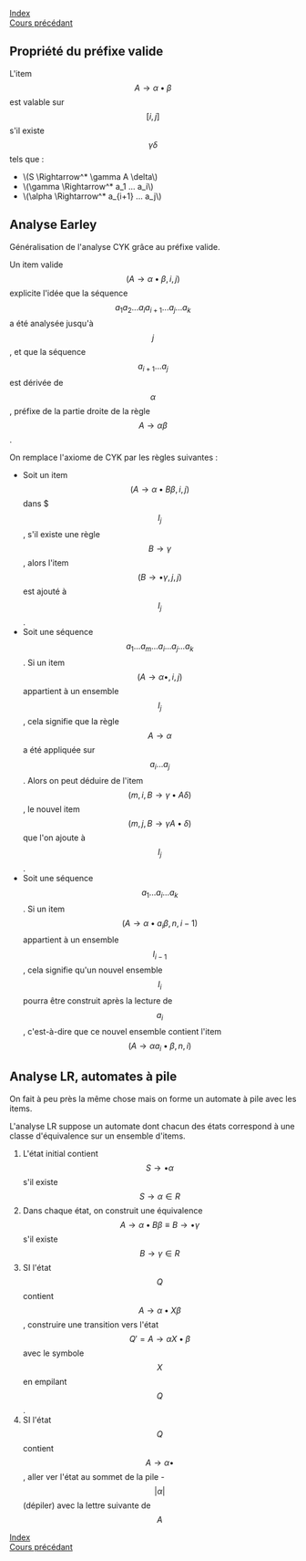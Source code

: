 <script type="text/javascript" src="https://cdnjs.cloudflare.com/ajax/libs/mathjax/2.7.7/latest.js?config=TeX-MML-AM_CHTML"></script>

[Index](./index.md)  
[Cours précédant](./cours_4.md)

## Propriété du préfixe valide
L'item $$A\to \alpha \bullet \beta$$ est valable sur $$[i, j]$$ s'il existe $$\gamma \delta$$ tels que :
- \\(S \Rightarrow^* \gamma A \delta\\)
- \\(\gamma \Rightarrow^* a_1 ... a_i\\)
- \\(\alpha \Rightarrow^* a_{i+1} ... a_j\\)

## Analyse Earley

Généralisation de l'analyse CYK grâce au préfixe valide.

Un item valide $$(A \to \alpha \bullet \beta, i, j)$$ explicite l'idée que la séquence $$a_1 a_2 ... a_i a_{i + 1} ... a_j ... a_k$$ a été analysée jusqu'à $$j$$, et que la séquence $$a_{i + 1} ... a_j$$ est dérivée de $$\alpha$$, préfixe de la partie droite de la règle $$A \to \alpha \beta$$.

On remplace l'axiome de CYK par les règles suivantes :
- Soit un item $$(A \to \alpha \bullet B \beta, i, j)$$ dans $$$I_j$$, s'il existe une règle $$B \to \gamma$$, alors l'item $$(B \to \bullet \gamma, j, j)$$ est ajouté à $$I_j$$.
- Soit une séquence $$a_1 ... a_m ... a_i ... a_j ... a_k$$. Si un item $$(A \to \alpha \bullet, i, j)$$ appartient à un ensemble $$I_j$$, cela signifie que la règle $$A \to \alpha$$ a été appliquée sur $$a_i ... a_j$$. Alors on peut déduire de l'item $$(m, i, B \to \gamma \bullet A \delta)$$, le nouvel item $$(m, j, B \to \gamma A \bullet \delta)$$ que l'on ajoute à $$I_j$$.
- Soit une séquence $$a_1 ... a_i ... a_k$$. Si un item $$(A \to \alpha \bullet a_i \beta, n, i - 1)$$ appartient à un ensemble $$I_{i - 1}$$, cela signifie qu'un nouvel ensemble $$I_i$$ pourra être construit après la lecture de $$a_i$$, c'est-à-dire que ce nouvel ensemble contient l'item $$(A \to \alpha a_i \bullet \beta, n, i)$$

## Analyse LR, automates à pile

On fait à peu près la même chose mais on forme un automate à pile avec les items.

L'analyse LR suppose un automate dont chacun des états correspond à une classe d'équivalence sur un ensemble d'items.

1. L'état initial contient $$S \to \bullet \alpha$$ s'il existe $$S \to \alpha \in R$$
2. Dans chaque état, on construit une équivalence $$A \to \alpha \bullet B \beta \equiv B \to \bullet \gamma$$ s'il existe $$B \to \gamma \in R$$
3. SI l'état $$Q$$ contient $$A \to \alpha \bullet X \beta$$, construire une transition vers l'état $$Q' = A \to \alpha X \bullet \beta$$ avec le symbole $$X$$ en empilant $$Q$$.
4. SI l'état $$Q$$ contient $$A \to \alpha \bullet$$, aller ver l'état au sommet de la pile - $$| \alpha |$$ (dépiler) avec la lettre suivante de $$A$$

[Index](./index.md)  
[Cours précédant](./cours_4.md)
